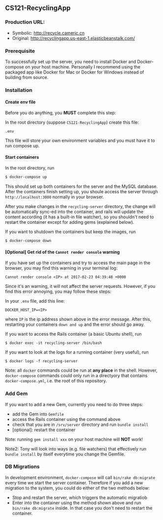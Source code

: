 ## CS121-RecyclingApp

### Production URL:

- Symbolic: http://recycle.cameric.cn
- Original: http://recyclingapp.us-east-1.elasticbeanstalk.com/ 


### Prerequisite

To successfully set up the server, 
you need to install Docker and 
Docker-compose on your host machine.
Personally I recommend using the 
packaged app like Docker for Mac or
Docker for Windows instead of building
from source.

### Installation

#### Create env file

Before you do anything, you **MUST** complete this step:

In the root directory (suppose `CS121-RecyclingApp`) create this file:

```
.env
```

This file will store your own environment variables and you must
have it to run compose up.

#### Start containers

In the root directory, run

```bash
$ docker-compose up
```

This should set up both containers
for the server and the MySQL database.
After the containers finish setting up,
you shoule access the server through
`http://localhost:3000` normally in 
your browser.

After you make changes in the `recycling-server`
directory, the change will be automatically
sync-ed into the container, and rails
 will update the content according (it 
has a built-in file watcher), so you 
shouldn't need to restart the container 
except for adding gems (explained below).

If you want to shutdown the containers
but keep the images, run

```bash
$ docker-compose down
```

#### [Optional] Get rid of the `Cannot render console` warning

If you have set up the containers and try
to access the main page in the browser, you may
find this warning in your terminal log:

```text
Cannot render console <IP> at 2017-02-23 04:39:48 +0000
```

Since it's an warning, it will not affect the server
requests. However, if you find this error annoying,
you may follow these steps:

In your `.env` file, add this line:

```text
DOCKER_HOST_IP=<IP>
```

where `IP` is the ip address shown above in the error message.
After this, restarting your containers `down and up`
and the error should go away.

If you want to access the Rails 
container (a basic Ubuntu shell),
run

```
$ docker exec -it recycling-server /bin/bash
```

If you want to look at the logs
for a running container (very useful),
run

```
$ docker logs -f recycling-server
```

Note: all `docker` commands could
be run at **any place** in the shell.
However, `docker-compose` commands
could only run in a directyory that
contains `docker-compose.yml`, i.e.
the root of this repository.

### Add Gem

If you want to add a new Gem,
currently you need to do three steps:
  - add the Gem into `Gemfile`
  - access the Rails container using the command above
  - check that you are in `/srv/server` directory and run `bundle install`
  - [optional]: restart the container

  
Note: running `gem install xxx` 
on your host machine will **NOT** work!

Note2: Tony will look into ways (e.g. file watchers) that 
effectively run `bundle install` by itself everytime
you change the Gemfile.

### DB Migrations

In development environment, `docker-compose` will call
`bin/rake db:migrate` every time we start the server container.
Therefore if you add a new migration to the system, 
you could do either of the two methods below:

- Stop and restart the server, which triggers the automatic migratiob
- Enter into the container using the method shown above and run `bin/rake db:migrate`
  inside. In that case you don't need to restart the container.